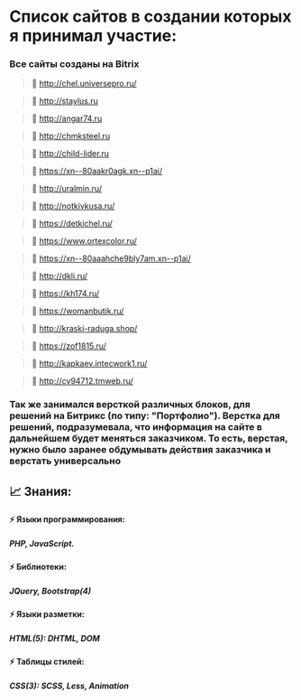 # Список сайтов в создании которых я принимал участие:

### Все сайты созданы на Bitrix

> 🔎 http://chel.universepro.ru/

> 🔎 http://staylus.ru 

> 🔎 http://angar74.ru

> 🔎 http://chmksteel.ru

> 🔎 http://child-lider.ru

> 🔎 https://xn--80aakr0agk.xn--p1ai/

> 🔎 http://uralmin.ru/

> 🔎 http://notkivkusa.ru/

> 🔎 https://detkichel.ru/

> 🔎 https://www.ortexcolor.ru/

> 🔎 https://xn--80aaahche9bly7am.xn--p1ai/

> 🔎 http://dkli.ru/

> 🔎 https://kh174.ru/

> 🔎 https://womanbutik.ru/

> 🔎 http://kraski-raduga.shop/

> 🔎 https://zof1815.ru/

> 🔎 http://kapkaev.intecwork1.ru/

> 🔎 http://cv94712.tmweb.ru/

### Так же занимался версткой различных блоков, для решений на Битрикс (по типу: "Портфолио"). Верстка для решений, подразумевала, что информация на сайте в дальнейшем будет меняться заказчиком. То есть, верстая, нужно было заранее обдумывать действия заказчика и верстать универсально

## 📈 Знания:
#### ⚡  Языки программирования: 
##### PHP, JavaScript.
#### ⚡ Библиотеки: 
##### JQuery, Bootstrap(4)
#### ⚡ Языки разметки:
#####  HTML(5): DHTML, DOM
#### ⚡ Таблицы стилей:
#####  CSS(3): SCSS, Less, Animation
